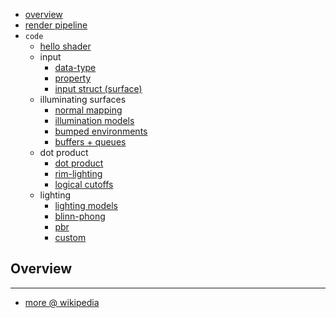 * [overview](#overview)
* [render pipeline](./render-pipe)
* `code`
    * [hello shader](./hello-shader)
    * input
        * [data-type](./data-type)
        * [property](./property)
        * [input struct (surface)](./input-surface)
    * illuminating surfaces
        * [normal mapping](./illuminate-surface/normal-map)
        * [illumination models](./illuminate-surface/illum-model)
        * [bumped environments](./illuminate-surface/bumped-enviro)
        * [buffers + queues](./illuminate-surface/buffer+queue)
    * dot product
        * [dot product](./dot-product)
        * [rim-lighting](./dot-product/rim-lighting)
        * [logical cutoffs](./dot-product/logical-cutoff)
    * lighting
        * [lighting models](./lighting/model)
        * [blinn-phong](./lighting/blinn-phong)
        * [pbr](./lighting/pbr)
        * [custom](./lighting/custom)

## Overview <a name="overview"></a>

---

* [more @ wikipedia](https://en.wikipedia.org/wiki/Shader)